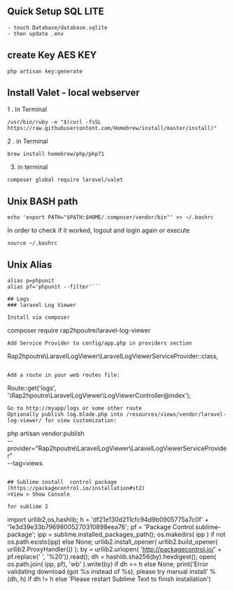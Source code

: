 ##  Quick Setup SQL LITE
```
- touch Database/database.sqlite
- then update .env
```
##  create Key AES KEY
```
php artisan key:generate 
```
## Install Valet - local webserver
1 . In Terminal
```
/usr/bin/ruby -e "$(curl -fsSL https://raw.githubusercontent.com/Homebrew/install/master/install)"
```
2 . in Terminal
```
brew install homebrew/php/php71
```
3. in terminal
```
composer global require laravel/valet
```

## Unix BASH path 
```
echo 'export PATH="$PATH:$HOME/.composer/vendor/bin"' >> ~/.bashrc
```
In order to check if it worked, logout and login again or execute
```
source ~/.bashrc
```
## Unix Alias
```
alias p=phpunit
alias pf='phpunit --filter'```

## Logs
### laravel Log Viewer

Install via composer
```
composer require rap2hpoutre/laravel-log-viewer
```
Add Service Provider to config/app.php in providers section
```
Rap2hpoutre\LaravelLogViewer\LaravelLogViewerServiceProvider::class,
```

Add a route in your web routes file:
```
Route::get('logs', '\Rap2hpoutre\LaravelLogViewer\LogViewerController@index');
```
Go to http://myapp/logs or some other route
Optionally publish log.blade.php into /resources/views/vendor/laravel-log-viewer/ for view customization:
```
php artisan vendor:publish \
  --provider="Rap2hpoutre\LaravelLogViewer\LaravelLogViewerServiceProvider" \
  --tag=views
  ```
  
  ## Sublime install  control package (https://packagecontrol.io/installation#st2)
  >View > Show Console
  
  for sublime 2
  ```
  import urllib2,os,hashlib; h = 'df21e130d211cfc94d9b0905775a7c0f' + '1e3d39e33b79698005270310898eea76'; pf = 'Package Control.sublime-package'; ipp = sublime.installed_packages_path(); os.makedirs( ipp ) if not os.path.exists(ipp) else None; urllib2.install_opener( urllib2.build_opener( urllib2.ProxyHandler()) ); by = urllib2.urlopen( 'http://packagecontrol.io/' + pf.replace(' ', '%20')).read(); dh = hashlib.sha256(by).hexdigest(); open( os.path.join( ipp, pf), 'wb' ).write(by) if dh == h else None; print('Error validating download (got %s instead of %s), please try manual install' % (dh, h) if dh != h else 'Please restart Sublime Text to finish installation')

  ```
